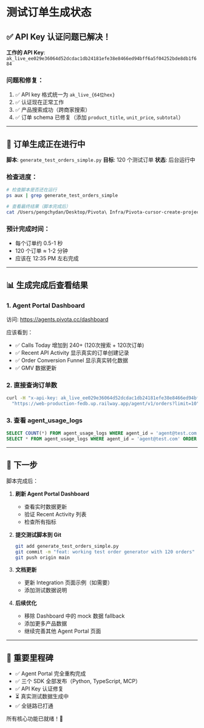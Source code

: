 # 测试订单生成状态

## ✅ API Key 认证问题已解决！

**工作的 API Key**: `ak_live_ee029e36064d52dcdac1db24181efe38e8466ed94bff6a5f04252bde8db1f684`

### 问题和修复：
1. ✅ API key 格式统一为 `ak_live_{64位hex}`
2. ✅ 认证现在正常工作
3. ✅ 产品搜索成功（跨商家搜索）
4. ✅ 订单 schema 已修复（添加 `product_title`, `unit_price`, `subtotal`）

---

## 🚀 订单生成正在进行中

**脚本**: `generate_test_orders_simple.py`
**目标**: 120 个测试订单
**状态**: 后台运行中

### 检查进度：

```bash
# 检查脚本是否还在运行
ps aux | grep generate_test_orders_simple

# 查看最终结果（脚本完成后）
cat /Users/pengchydan/Desktop/Pivota\ Infra/Pivota-cursor-create-project-directory-structure-8344/orders_generation.log
```

### 预计完成时间：
- 每个订单约 0.5-1 秒
- 120 个订单 ≈ 1-2 分钟
- 应该在 12:35 PM 左右完成

---

## 📊 生成完成后查看结果

### 1. Agent Portal Dashboard
访问: https://agents.pivota.cc/dashboard

应该看到：
- ✅ Calls Today 增加到 240+ (120次搜索 + 120次订单)
- ✅ Recent API Activity 显示真实的订单创建记录
- ✅ Order Conversion Funnel 显示真实转化数据
- ✅ GMV 数据更新

### 2. 直接查询订单数
```bash
curl -H "x-api-key: ak_live_ee029e36064d52dcdac1db24181efe38e8466ed94bff6a5f04252bde8db1f684" \
  "https://web-production-fedb.up.railway.app/agent/v1/orders?limit=10" | python3 -m json.tool
```

### 3. 查看 agent_usage_logs
```sql
SELECT COUNT(*) FROM agent_usage_logs WHERE agent_id = 'agent@test.com';
SELECT * FROM agent_usage_logs WHERE agent_id = 'agent@test.com' ORDER BY timestamp DESC LIMIT 20;
```

---

## 🎯 下一步

脚本完成后：

1. **刷新 Agent Portal Dashboard**
   - 查看实时数据更新
   - 验证 Recent Activity 列表
   - 检查所有指标

2. **提交测试脚本到 Git**
   ```bash
   git add generate_test_orders_simple.py
   git commit -m "feat: working test order generator with 120 orders"
   git push origin main
   ```

3. **文档更新**
   - 更新 Integration 页面示例（如需要）
   - 添加测试数据说明

4. **后续优化**
   - 移除 Dashboard 中的 mock 数据 fallback
   - 添加更多产品数据
   - 继续完善其他 Agent Portal 页面

---

## 🎊 重要里程碑

- ✅ Agent Portal 完全重构完成
- ✅ 三个 SDK 全部发布（Python, TypeScript, MCP）
- ✅ API Key 认证修复
- ⏳ 真实测试数据生成中
- ✅ 全链路已打通

所有核心功能已就绪！🚀


